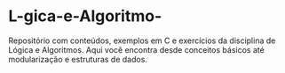 # L-gica-e-Algoritmo-
Repositório com conteúdos, exemplos em C e exercícios da disciplina de Lógica e Algoritmos. Aqui você encontra desde conceitos básicos até modularização e estruturas de dados.
